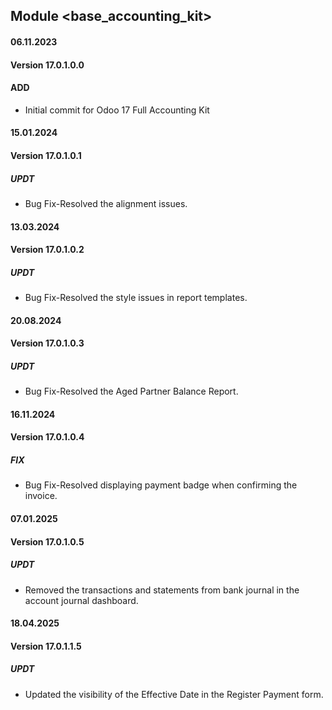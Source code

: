 ## Module <base_accounting_kit>

#### 06.11.2023
#### Version 17.0.1.0.0
#### ADD
- Initial commit for Odoo 17 Full Accounting Kit

#### 15.01.2024
#### Version 17.0.1.0.1
##### UPDT
- Bug Fix-Resolved the alignment issues.

#### 13.03.2024
#### Version 17.0.1.0.2
##### UPDT
- Bug Fix-Resolved the style issues in report templates.

#### 20.08.2024
#### Version 17.0.1.0.3
##### UPDT
- Bug Fix-Resolved the Aged Partner Balance Report.

#### 16.11.2024
#### Version 17.0.1.0.4
##### FIX
- Bug Fix-Resolved displaying payment badge when confirming the invoice.

#### 07.01.2025
#### Version 17.0.1.0.5
##### UPDT
- Removed the transactions and statements from bank journal in the account journal dashboard.

#### 18.04.2025
#### Version 17.0.1.1.5
##### UPDT
- Updated the visibility of the Effective Date in the Register Payment form.